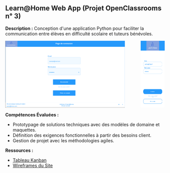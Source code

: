 ## Learn@Home Web App (Projet OpenClassrooms n° 3)

**Description :** Conception d'une application Python pour faciliter la communication entre élèves en difficulté scolaire et tuteurs bénévoles.

<div style="display: flex; justify-content: space-between;">
  <img src="https://github.com/Mathieusc/LearnAtHome-WebApp/blob/main/learn%40home_web.png" alt="Image 1" width="75%">
  <img src="https://github.com/Mathieusc/LearnAtHome-WebApp/blob/main/learn%40home_mobile.png" alt="Image 2" width="15%">
</div>


**Compétences Évaluées :**
- Prototypage de solutions techniques avec des modèles de domaine et maquettes.
- Définition des exigences fonctionnelles à partir des besoins client.
- Gestion de projet avec les méthodologies agiles.

**Ressources :**
- [Tableau Kanban](https://trello.com/b/RfUbo608/mod%C3%A8le-kanban)
- [Wireframes du Site](https://xd.adobe.com/view/62fc381b-ad78-4ca7-b76b-8819a9877323-37af/grid/)
